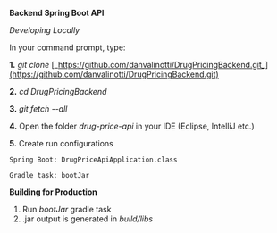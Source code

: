 **Backend Spring Boot API**

_*Developing Locally*_

In your command prompt, type:
  
  **1.** _git clone_ [_https://github.com/danvalinotti/DrugPricingBackend.git_](https://github.com/danvalinotti/DrugPricingBackend.git)
  
  **2.** _cd DrugPricingBackend_
  
  **3.** _git fetch --all_
  
  **4.** Open the folder _drug-price-api_ in your IDE (Eclipse, IntelliJ etc.)
  
  **5.** Create run configurations
  
    Spring Boot: DrugPriceApiApplication.class
  
    Gradle task: bootJar

**Building for Production**
  1. Run _bootJar_ gradle task
  2. .jar output is generated in _build/libs_